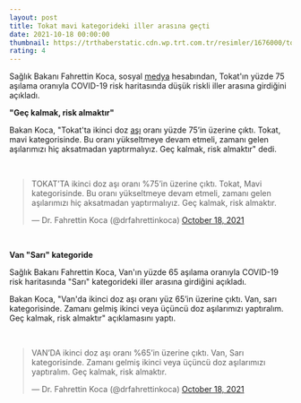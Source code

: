 ```yaml
--- 
layout: post
title: Tokat mavi kategorideki iller arasına geçti
date: 2021-10-18 00:00:00
thumbnail: https://trthaberstatic.cdn.wp.trt.com.tr/resimler/1676000/tokat-meydan-aa-1677032.jpg
rating: 4
---
```

<p>
	Sağlık Bakanı Fahrettin Koca, sosyal <a href="https://www.trthaber.com/etiket/medya/" target="_blank">medya</a> hesabından, Tokat'ın yüzde 75 aşılama oranıyla COVID-19 risk haritasında düşük riskli iller arasına girdiğini açıkladı.</p>
<p>
	<strong>"Geç kalmak, risk almaktır"</strong></p>
<p>
	Bakan Koca, "Tokat'ta ikinci doz <a href="https://www.trthaber.com/etiket/asi/" target="_blank">aşı</a> oranı yüzde 75’in üzerine çıktı. Tokat, mavi kategorisinde. Bu oranı yükseltmeye devam etmeli, zamanı gelen aşılarımızı hiç aksatmadan yaptırmalıyız. Geç kalmak, risk almaktır" dedi.</p>
<p>
	 </p>
<blockquote class="twitter-tweet">
	<p dir="ltr" lang="tr">
		TOKAT’TA ikinci doz aşı oranı %75’in üzerine çıktı. Tokat, Mavi kategorisinde. Bu oranı yükseltmeye devam etmeli, zamanı gelen aşılarımızı hiç aksatmadan yaptırmalıyız. Geç kalmak, risk almaktır.</p>
	— Dr. Fahrettin Koca (@drfahrettinkoca) <a href="https://twitter.com/drfahrettinkoca/status/1450165039038611456?ref_src=twsrc%5Etfw">October 18, 2021</a></blockquote>
<script async src="https://platform.twitter.com/widgets.js" charset="utf-8"></script><p>
	 </p>
<p>
	<strong>Van "Sarı" kategoride</strong></p>
<p>
	Sağlık Bakanı Fahrettin Koca, Van'ın yüzde 65 aşılama oranıyla COVID-19 risk haritasında "Sarı" kategorideki iller arasına girdiğini açıkladı. </p>
<p>
	Bakan Koca, "Van'da ikinci doz aşı oranı yüz 65’in üzerine çıktı. Van, sarı kategorisinde. Zamanı gelmiş ikinci veya üçüncü doz aşılarımızı yaptıralım. Geç kalmak, risk almaktır" açıklamasını yaptı. </p>
<p>
	 </p>
<blockquote class="twitter-tweet">
	<p dir="ltr" lang="tr">
		VAN’DA ikinci doz aşı oranı %65’in üzerine çıktı. Van, Sarı kategorisinde. Zamanı gelmiş ikinci veya üçüncü doz aşılarımızı yaptıralım. Geç kalmak, risk almaktır.</p>
	— Dr. Fahrettin Koca (@drfahrettinkoca) <a href="https://twitter.com/drfahrettinkoca/status/1450166936059490319?ref_src=twsrc%5Etfw">October 18, 2021</a></blockquote>
<script async src="https://platform.twitter.com/widgets.js" charset="utf-8"></script>